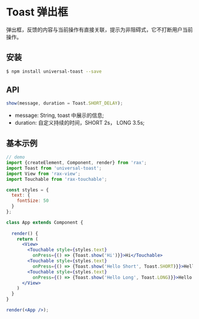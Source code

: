 # Toast 弹出框

弹出框，反馈的内容与当前操作有直接关联，提示为非阻碍式，它不打断用户当前操作。

## 安装

```bash
$ npm install universal-toast --save
```

## API

```jsx
show(message, duration = Toast.SHORT_DELAY);
```

- message: String, toast 中展示的信息;  
- duration: 自定义持续的时间，SHORT 2s， LONG 3.5s;

## 基本示例

```jsx
// demo
import {createElement, Component, render} from 'rax';
import Toast from 'universal-toast';
import View from 'rax-view';
import Touchable from 'rax-touchable';

const styles = {
  text: {
    fontSize: 50
  }
};

class App extends Component {
  
  render() {
    return (
      <View>
        <Touchable style={styles.text}
          onPress={() => {Toast.show('Hi')}}>Hi</Touchable>
        <Touchable style={styles.text}
          onPress={() => {Toast.show('Hello Short', Toast.SHORT)}}>Hello Short</Touchable>
        <Touchable style={styles.text}
          onPress={() => {Toast.show('Hello Long', Toast.LONG)}}>Hello Long</Touchable>
      </View>
    )
  }
}

render(<App />);
```
